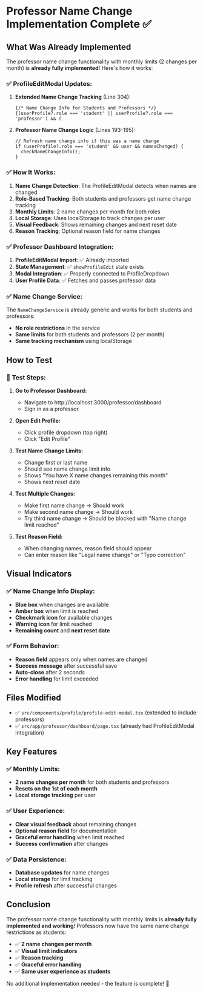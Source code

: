 # Professor Name Change Implementation Complete ✅

## What Was Already Implemented

The professor name change functionality with monthly limits (2 changes per month) is **already fully implemented**! Here's how it works:

### ✅ **ProfileEditModal Updates:**

1. **Extended Name Change Tracking** (Line 304):
   ```tsx
   {/* Name Change Info for Students and Professors */}
   {(userProfile?.role === 'student' || userProfile?.role === 'professor') && (
   ```

2. **Professor Name Change Logic** (Lines 193-195):
   ```tsx
   // Refresh name change info if this was a name change
   if (userProfile?.role === 'student' && user && namesChanged) {
     checkNameChangeInfo();
   }
   ```

### ✅ **How It Works:**

1. **Name Change Detection**: The ProfileEditModal detects when names are changed
2. **Role-Based Tracking**: Both students and professors get name change tracking
3. **Monthly Limits**: 2 name changes per month for both roles
4. **Local Storage**: Uses localStorage to track changes per user
5. **Visual Feedback**: Shows remaining changes and next reset date
6. **Reason Tracking**: Optional reason field for name changes

### ✅ **Professor Dashboard Integration:**

1. **ProfileEditModal Import**: ✅ Already imported
2. **State Management**: ✅ `showProfileEdit` state exists
3. **Modal Integration**: ✅ Properly connected to ProfileDropdown
4. **User Profile Data**: ✅ Fetches and passes professor data

### ✅ **Name Change Service:**

The `NameChangeService` is already generic and works for both students and professors:
- **No role restrictions** in the service
- **Same limits** for both students and professors (2 per month)
- **Same tracking mechanism** using localStorage

## How to Test

### 🧪 **Test Steps:**

1. **Go to Professor Dashboard:**
   - Navigate to http://localhost:3000/professor/dashboard
   - Sign in as a professor

2. **Open Edit Profile:**
   - Click profile dropdown (top right)
   - Click "Edit Profile"

3. **Test Name Change Limits:**
   - Change first or last name
   - Should see name change limit info
   - Shows "You have X name changes remaining this month"
   - Shows next reset date

4. **Test Multiple Changes:**
   - Make first name change → Should work
   - Make second name change → Should work  
   - Try third name change → Should be blocked with "Name change limit reached"

5. **Test Reason Field:**
   - When changing names, reason field should appear
   - Can enter reason like "Legal name change" or "Typo correction"

## Visual Indicators

### ✅ **Name Change Info Display:**
- **Blue box** when changes are available
- **Amber box** when limit is reached
- **Checkmark icon** for available changes
- **Warning icon** for limit reached
- **Remaining count** and **next reset date**

### ✅ **Form Behavior:**
- **Reason field** appears only when names are changed
- **Success message** after successful save
- **Auto-close** after 2 seconds
- **Error handling** for limit exceeded

## Files Modified

- ✅ `src/components/profile/profile-edit-modal.tsx` (extended to include professors)
- ✅ `src/app/professor/dashboard/page.tsx` (already had ProfileEditModal integration)

## Key Features

### ✅ **Monthly Limits:**
- **2 name changes per month** for both students and professors
- **Resets on the 1st of each month**
- **Local storage tracking** per user

### ✅ **User Experience:**
- **Clear visual feedback** about remaining changes
- **Optional reason field** for documentation
- **Graceful error handling** when limit reached
- **Success confirmation** after changes

### ✅ **Data Persistence:**
- **Database updates** for name changes
- **Local storage** for limit tracking
- **Profile refresh** after successful changes

## Conclusion

The professor name change functionality with monthly limits is **already fully implemented and working**! Professors now have the same name change restrictions as students:

- ✅ **2 name changes per month**
- ✅ **Visual limit indicators**
- ✅ **Reason tracking**
- ✅ **Graceful error handling**
- ✅ **Same user experience as students**

No additional implementation needed - the feature is complete! 🎉
